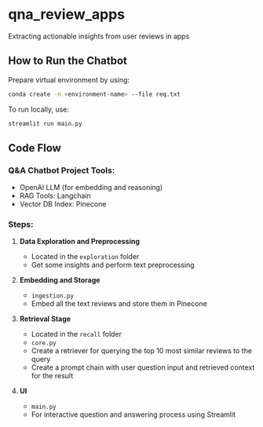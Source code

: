 # qna_review_apps
Extracting actionable insights from user reviews in apps

## How to Run the Chatbot
Prepare virtual environment by using:
```bash
conda create -n <environment-name> --file req.txt
```

To run locally, use:
```bash
streamlit run main.py
```

## Code Flow 
### Q&A Chatbot Project Tools:
- OpenAI LLM (for embedding and reasoning)
- RAG Tools: Langchain
- Vector DB Index: Pinecone

### Steps:
1. **Data Exploration and Preprocessing**
   - Located in the `exploration` folder
   - Get some insights and perform text preprocessing

2. **Embedding and Storage**
   - `ingestion.py`
   - Embed all the text reviews and store them in Pinecone

3. **Retrieval Stage**
   - Located in the `recall` folder
   - `core.py`
   - Create a retriever for querying the top 10 most similar reviews to the query
   - Create a prompt chain with user question input and retrieved context for the result

4. **UI**
   - `main.py`
   - For interactive question and answering process using Streamlit
